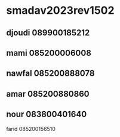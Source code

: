 # smadav2023rev1502

djoudi
089900185212
--
mami
085200006008
--
nawfal
085200888078
--
amar
085200880860
--
nour
083800401640
--
farid
085200156510
